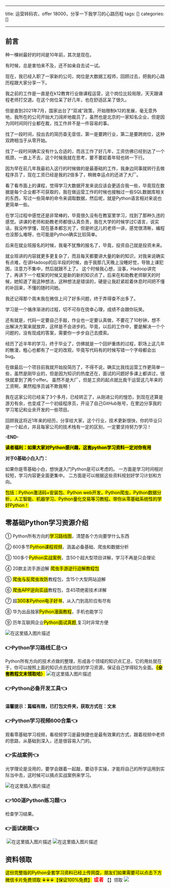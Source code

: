 
--- 
title:  运营转码农，offer 18000，分享一下我学习的心路历程 
tags: []
categories: [] 

---
## 前言

种一棵树最好的时间是10年前，其次是现在。

有时候，总是害怕来不及，还不如亲自去试一试。

现在，我已经入职了一家新的公司，岗位是大数据工程师，回顾过去，把我的心路历程跟大家分享一下。

我之前的工作是一直是在k12教育行业做课程运营，这个岗位比较局限，天天跟课程老师打交道。在这个岗位呆了好几年，也在舒适区呆了很久。

但是直到2021年7月，国家出台了“双减”政策，开始限制k12的发展，毫无意外地，我所在的公司开始大刀阔斧地裁员了，虽然也是北京的一家知名企业，但是因为同时间同行业都在裁，找工作并不是一件容易的事。

找了一段时间，投出去的简历杳无音信，第一是要跨行业，第二是要跨岗位，这种双跨相当于从零开始。

找了一段时间确实没有什么合适的，而且工作了好几年，工资仿佛已经到达了一个瓶颈，一直上不去，这个时候我就在思考，要不要趁着年轻也转一下行。

因为早在前几年我最初入这行的时候做的是最基础的工作，我身边同事就转行去做程序员了，现在工资已经是我的2倍多了，稍微幸运点的还进了大厂。

看了看市面上的课程，觉得学习大数据开发来说应该会更适合我一些，毕竟现在数据是每个企业都不可获取的，我在做运营工作的时候也接触过一些SQL数据库相关的东西，写过一些简单的命令来调取数据，然后呢，就是Python语言相对来说也更简单一些。

在学习过程中感觉还是非常棒的，毕竟很久没有在教室里学习，找到了那种久违的感觉。讲课的老师和助教老师都很认真负责，我在大学的时候学过C语言，说实话，我没咋学懂，现在基本都忘光了，但是听这儿的老师一讲，感觉很清晰，编程也没那么难呀，也可能是Python确实比较简单。

后来在就业班报名的时候，我毫不犹豫的报名了，毕竟，投资自己就是投资未来。

就业班讲的内容就更多更复杂了，而且每天都要讲大量的新的知识，对我来说确实有点难，在讲Hadoop的后半段的时候，由于我那几天晚上没睡好觉，导致上课犯困，注意力不集中，然后就跟不上了。 这个时候我心想，没事，Hadoop讲完了，再讲下一个框架的时候又是新的新的知识点了，后来在和助教老师聊天的时候，她知道了我这种想法，这种想法是错误的，硬是让我赶紧趁着休息时间把不懂的补回来，不懂的随时问她。

我还记得那个周末我在微信上问了好多问题，终于弄得查不出多了。

学习是一个循序渐进的过程，切不可存在侥幸心理，成绩不会跟你玩笑。

还有就是，代码一定要自己手敲，作业也一定要认真做，不要花了10秒钟，想不出解决方案来就放弃，这样是不会进步的。毕竟，以后的工作中，要是解决一个个问题的，没有现成的答案，需要你一步步自己去摸索。

经历了近半年的学习，终于毕业了，仿佛就是一个回炉重炼的过程，职场上这几年的散漫，粗心也都有了一定的改观，毕竟写代码有的时候写错一个字母都会出bug。

在做最后一个项目前我就开始投简历了，不得不说，确实比我找运营工作更简单一些，虽然是刚毕业的，但是因为知识的热度还在，面试的问题好多课上都讲过，很快就拿到了两个offer。 虽然不是大厂，但是工资的起点就比我干运营这几年来的工资啊，果然程序员诚不欺我啊！

我在这家公司已经呆了3个多月，已经转正了，从刚进公司的惶恐，到现在还算是游刃有余，也变成了一个初级程序员，开设了自己GitHub账号，在里边分享我的学习笔记和业余开发的一些项目。

回顾我这将近1年来的经历，分享给大家，这个行业，技术更新很快，你的毕业只是一个起点，并且每家公司的技术栈有一定的区别，一定要坚持努力学习！

**-END-**

<mark>**读者福利：如果大家对Python感兴趣，这套python学习资料一定对你有用**</mark>

**对于0基础小白入门：**

>  
 如果你是零基础小白，想快速入门Python是可以考虑的。 
 一方面是学习时间相对较短，学习内容更全面更集中。 二方面是可以根据这些资料规划好学习计划和方向。 


<mark>包括：Python激活码+安装包、Python web开发，Python爬虫，Python数据分析，人工智能、机器学习、Python量化交易等习教程。带你从零基础系统性的学好Python！</mark>

## 零基础Python学习资源介绍

① Python所有方向的<mark>学习路线图</mark>，清楚各个方向要学什么东西

② 600多节<mark>Python课程视频</mark>，涵盖必备基础、爬虫和数据分析

③ 100多个<mark>Python实战案例</mark>，含50个超大型项目详解，学习不再是只会理论

④ 20款主流手游迫解 <mark>爬虫手游逆行迫解教程包</mark>

⑤ <mark>爬虫与反爬虫攻防</mark>教程包，含15个大型网站迫解

⑥ <mark>爬虫APP逆向实战</mark>教程包，含45项绝密技术详解

⑦ 超<mark>300本Python电子好书</mark>，从入门到高阶应有尽有

⑧ 华为出品独家<mark>Python漫画教程</mark>，手机也能学习

⑨ 历年互联网企业<mark>Python面试真题</mark>,复习时非常方便

<img src="https://img-blog.csdnimg.cn/7c1055f9bb6e41af9262556bdf20e084.png#pic_center" alt="在这里插入图片描述">

### 👉Python学习路线汇总👈

Python所有方向的技术点做的整理，形成各个领域的知识点汇总，它的用处就在于，你可以按照上面的知识点去找对应的学习资源，保证自己学得较为全面。<mark>**（全套教程文末领取哈）**</mark> <img src="https://img-blog.csdnimg.cn/9f969354b48f4e3ab0253e89203deca2.png#pic_center" alt="在这里插入图片描述">

### 👉Python必备开发工具👈

<img src="https://img-blog.csdnimg.cn/img_convert/6be280b059df8debff4a4b52d6a6ad1f.png#pic_center" alt="">

**温馨提示：篇幅有限，已打包文件夹，获取方式在：文末**

### 👉Python学习视频600合集👈

观看零基础学习视频，看视频学习是最快捷也是最有效果的方式，跟着视频中老师的思路，从基础到深入，还是很容易入门的。 <img src="https://img-blog.csdnimg.cn/img_convert/f2a1e9c7368b6ac7d169ab4147b537f4.png#pic_center" alt="">

### 👉实战案例👈

光学理论是没用的，要学会跟着一起敲，要动手实操，才能将自己的所学运用到实际当中去，这时候可以搞点实战案例来学习。

<img src="https://img-blog.csdnimg.cn/6cf364e7eeb64b0da07021bce5a59ec6.png#pic_center" alt="在这里插入图片描述">

### 👉100道Python练习题👈

检查学习结果。<img src="https://img-blog.csdnimg.cn/img_convert/15bc30b75e1de8c9fa2daab3742d4430.png#pic_center" alt="">

### 👉面试刷题👈

<img src="https://img-blog.csdnimg.cn/img_convert/99f6475fb1237ba21e45d55c67bf83f4.png#pic_center" alt="">

<img src="https://img-blog.csdnimg.cn/3360d1bcb588491dac483ff4c30fb05c.png#pic_center" alt="在这里插入图片描述">

<img src="https://img-blog.csdnimg.cn/49fe592a1ae644c2822a1b4a850724cd.png#pic_center" alt="在这里插入图片描述">

## 资料领取

<mark>这份完整版的Python全套学习资料已经上传网盘，朋友们如果需要可以点击下方微信卡片免费领取 **↓↓↓**【保证100%免费】</mark> <font color="red" size="3"> **或者**</font> 【】领取 <img src="https://img-blog.csdnimg.cn/img_convert/f8e7ae75d362c9ac6ea52dd0efc75b29.png">
